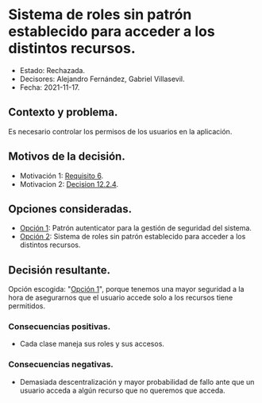 # Sistema de roles sin patrón establecido para acceder a los distintos recursos.

* Estado: Rechazada.
* Decisores: Alejandro Fernández, Gabriel Villasevil.
* Fecha: 2021-11-17.

## Contexto y problema.

Es necesario controlar los permisos de los usuarios en la aplicación.

## Motivos de la decisión.

* Motivación 1: [Requisito 6](https://github.com/santo2927/DAS-2021-22-/blob/master/Requisitos/R3.3%20Gestionar%20Solicitudes.txt).
* Motivacion 2: [Decision 12.2.4](https://github.com/santo2927/DAS-2021-22-/edit/master/Decisión%20de%20diseño%2012.2.4.md).

## Opciones consideradas.

* [Opción 1](https://github.com/santo2927/DAS-2021-22-/edit/master/Decisión%20de%20diseño%2016.1.md): Patrón autenticator para la gestión de seguridad del sistema.
* [Opción 2](https://github.com/santo2927/DAS-2021-22-/edit/master/Decisión%20de%20diseño%2016.2.md): Sistema de roles sin patrón establecido para acceder a los distintos recursos.

## Decisión resultante.

Opción escogida: "[Opción 1](https://github.com/santo2927/DAS-2021-22-/edit/master/Decisión%20de%20diseño%2016.1.md)", porque tenemos una mayor seguridad a la hora de asegurarnos que el usuario accede solo a los recursos tiene permitidos.

### Consecuencias positivas.

* Cada clase maneja sus roles y sus accesos.

### Consecuencias negativas.

* Demasiada descentralización y mayor probabilidad de fallo ante que un usuario acceda a algún recurso que no queremos que acceda.
